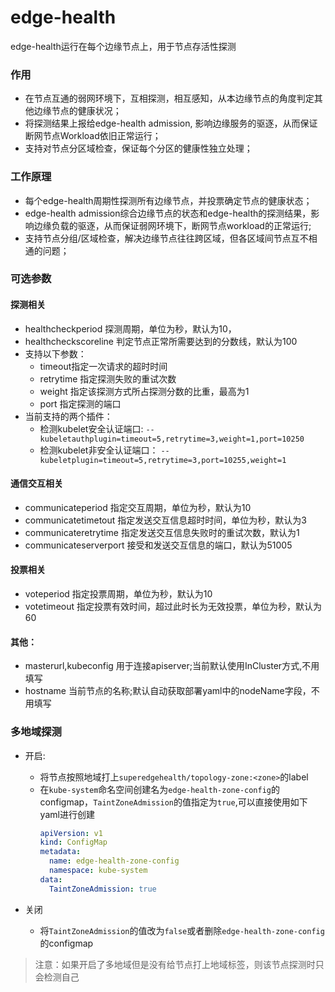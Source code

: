 # edge-health

edge-health运行在每个边缘节点上，用于节点存活性探测

### 作用
- 在节点互通的弱网环境下，互相探测，相互感知，从本边缘节点的角度判定其他边缘节点的健康状况；
- 将探测结果上报给edge-health admission, 影响边缘服务的驱逐，从而保证断网节点Workload依旧正常运行；
- 支持对节点分区域检查，保证每个分区的健康性独立处理；

### 工作原理
- 每个edge-health周期性探测所有边缘节点，并投票确定节点的健康状态；
- edge-health admission综合边缘节点的状态和edge-health的探测结果，影响边缘负载的驱逐，从而保证弱网环境下，断网节点workload的正常运行;
- 支持节点分组/区域检查，解决边缘节点往往跨区域，但各区域间节点互不相通的问题；


### 可选参数
#### 探测相关 
- healthcheckperiod 探测周期，单位为秒，默认为10，
- healthcheckscoreline 判定节点正常所需要达到的分数线，默认为100
- 支持以下参数：
    - timeout指定一次请求的超时时间
    - retrytime 指定探测失败的重试次数
    - weight 指定该探测方式所占探测分数的比重，最高为1
    - port 指定探测的端口
- 当前支持的两个插件：
    - 检测kubelet安全认证端口:
        `--kubeletauthplugin=timeout=5,retrytime=3,weight=1,port=10250`
    - 检测kubelet非安全认证端口：
        `--kubeletplugin=timeout=5,retrytime=3,port=10255,weight=1`

#### 通信交互相关
- communicateperiod 指定交互周期，单位为秒，默认为10
- communicatetimetout 指定发送交互信息超时时间，单位为秒，默认为3
- communicateretrytime 指定发送交互信息失败时的重试次数，默认为1
- communicateserverport 接受和发送交互信息的端口，默认为51005

#### 投票相关
- voteperiod 指定投票周期，单位为秒，默认为10
- votetimeout 指定投票有效时间，超过此时长为无效投票，单位为秒，默认为60

#### 其他：
- masterurl,kubeconfig 用于连接apiserver;当前默认使用InCluster方式,不用填写
- hostname 当前节点的名称;默认自动获取部署yaml中的nodeName字段，不用填写


### 多地域探测
- 开启:
    - 将节点按照地域打上`superedgehealth/topology-zone:<zone>`的label
    - 在`kube-system`命名空间创建名为`edge-health-zone-config`的configmap，`TaintZoneAdmission`的值指定为`true`,可以直接使用如下yaml进行创建
        ```yaml
        apiVersion: v1
        kind: ConfigMap
        metadata:
          name: edge-health-zone-config
          namespace: kube-system
        data:
          TaintZoneAdmission: true 
        ```

- 关闭
    - 将`TaintZoneAdmission`的值改为`false`或者删除`edge-health-zone-config`的configmap
    
> 注意：如果开启了多地域但是没有给节点打上地域标签，则该节点探测时只会检测自己